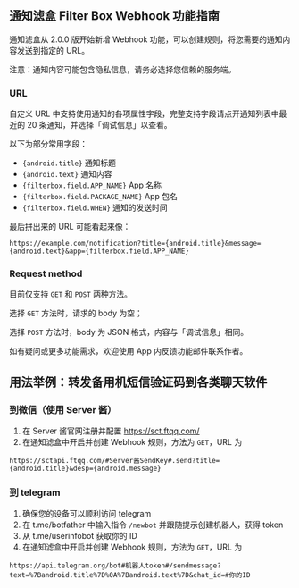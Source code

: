 ## 通知滤盒 Filter Box Webhook 功能指南

通知滤盒从 2.0.0 版开始新增 Webhook 功能，可以创建规则，将您需要的通知内容发送到指定的 URL。

注意：通知内容可能包含隐私信息，请务必选择您信赖的服务端。

### URL

自定义 URL 中支持使用通知的各项属性字段，完整支持字段请点开通知列表中最近的 20 条通知，并选择「调试信息」以查看。

以下为部分常用字段：

- `{android.title}` 通知标题
- `{android.text}` 通知内容
- `{filterbox.field.APP_NAME}` App 名称
- `{filterbox.field.PACKAGE_NAME}` App 包名
- `{filterbox.field.WHEN}` 通知的发送时间

最后拼出来的 URL 可能看起来像：
```
https://example.com/notification?title={android.title}&message={android.text}&app={filterbox.field.APP_NAME}
```

### Request method

目前仅支持 `GET` 和 `POST` 两种方法。

选择 `GET` 方法时，请求的 body 为空；

选择 `POST` 方法时，body 为 JSON 格式，内容与「调试信息」相同。

如有疑问或更多功能需求，欢迎使用 App 内反馈功能邮件联系作者。


## 用法举例：转发备用机短信验证码到各类聊天软件

### 到微信（使用 Server 酱）

1. 在 Server 酱官网注册并配置 https://sct.ftqq.com/
2. 在通知滤盒中开启并创建 Webhook 规则，方法为 `GET`，URL 为 
```
https://sctapi.ftqq.com/#Server酱SendKey#.send?title={android.title}&desp={android.message}
```

### 到 telegram

1. 确保您的设备可以顺利访问 telegram
2. 在 t.me/botfather 中输入指令 `/newbot` 并跟随提示创建机器人，获得 token
3. 从 t.me/userinfobot 获取你的 ID
4. 在通知滤盒中开启并创建 Webhook 规则，方法为 `GET`，URL 为 
```
https://api.telegram.org/bot#机器人token#/sendmessage?text=%7Bandroid.title%7D%0A%7Bandroid.text%7D&chat_id=#你的ID
```
